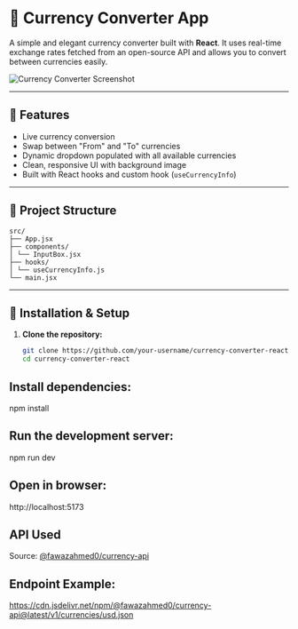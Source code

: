 # 💱 Currency Converter App

A simple and elegant currency converter built with **React**. It uses real-time exchange rates fetched from an open-source API and allows you to convert between currencies easily.

![Currency Converter Screenshot](./public/currencyConverter.png)

---

## 🚀 Features

- Live currency conversion
- Swap between "From" and "To" currencies
- Dynamic dropdown populated with all available currencies
- Clean, responsive UI with background image
- Built with React hooks and custom hook (`useCurrencyInfo`)

---


## 📁 Project Structure
```
src/
├── App.jsx
├── components/
│ └── InputBox.jsx
├── hooks/
│ └── useCurrencyInfo.js
└── main.jsx
```

---

## 🔧 Installation & Setup

1. **Clone the repository:**
   ```bash
   git clone https://github.com/your-username/currency-converter-react.git
   cd currency-converter-react
   ```
  ## Install dependencies: 
npm install
## Run the development server:
npm run dev
## Open in browser:
http://localhost:5173

##  API Used
Source: [@fawazahmed0/currency-api](https://github.com/fawazahmed0/currency-api)
## Endpoint Example:
https://cdn.jsdelivr.net/npm/@fawazahmed0/currency-api@latest/v1/currencies/usd.json
